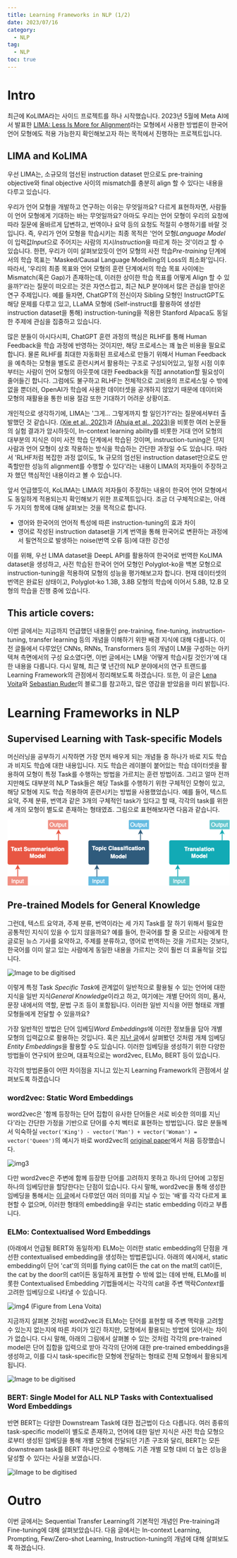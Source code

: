 ```yaml
---
title: Learning Frameworks in NLP (1/2)
date: 2023/07/16
category:
  - NLP
tag:
  - NLP
toc: true
---
```


# Intro

최근에 KoLIMA라는 사이드 프로젝트를 하나 시작했습니다. 2023년 5월에 Meta AI에서 발표한 [LIMA: Less Is More for Alignment](https://arxiv.org/abs/2305.11206)라는 모형에서 사용한 방법론이 한국어 언어 모형에도 적용 가능한지 확인해보고자 하는 목적에서 진행하는 프로젝트입니다.

## LIMA and KoLIMA

우선 LIMA는, 소규모의 엄선된 instruction dataset 만으로도 pre-training objective와 final objective 사이의 mismatch를 충분히 align 할 수 있다는 내용을 다루고 있습니다.

우리가 언어 모형을 개발하고 연구하는 이유는 무엇일까요? 다르게 표현하자면, 사람들이 언어 모형에게 기대하는 바는 무엇일까요? 아마도 우리는 언어 모형이 우리의 요청에 따라 질문에 올바르게 답변하고, 번역이나 요약 등의 요청도 적절히 수행하기를 바랄 것입니다. 즉, 우리가 언어 모형을 학습시키는 최종 목적은 '언어 모형*Language Model*이 입력값*Input*으로 주어지는 사람의 지시*Instruction*을 따르게 하는 것'이라고 할 수 있습니다. 한편, 우리가 이미 살펴보았듯이 언어 모형의 사전 학습*Pre-training* 단계에서의 학습 목표는 'Masked/Causal Language Modelling의 Loss의 최소화'입니다. 따라서, '우리의 최종 목표와 언어 모형의 훈련 단계에서의 학습 목표 사이에는 Mismatch(혹은 Gap)가 존재하는데, 이러한 상이한 학습 목표를 어떻게 Align 할 수 있을까?'라는 질문이 떠오르는 것은 자연스럽고, 최근 NLP 분야에서 많은 관심을 받아온 연구 주제입니다. 예를 들자면, ChatGPT의 전신이자 Sibling 모형인 InstructGPT도 해당 문제를 다루고 있고, LLaMA 모형에 (Self-instruct를 활용하여 생성한 instruction dataset을 통해) instruction-tuning을 적용한 Stanford Alpaca도 동일한 주제에 관심을 집중하고 있습니다.

많은 분들이 아시다시피, ChatGPT 훈련 과정의 핵심은 RLHF를 통해 Human Feedback을 학습 과정에 반영하는 것이지만, 해당 프로세스는 꽤 높은 비용을 필요로 합니다. 물론 RLHF를 최대한 자동화된 프로세스로 만들기 위해서 Human Feedback을 예측하는 모형을 별도로 훈련시켜서 활용하는 구조로 구성되어있고, 일정 시점 이후부터는 사람이 언어 모형의 아웃풋에 대한 Feedback을 직접 annotation할 필요성이 줄어들긴 합니다. 그럼에도 불구하고 RLHF는 전체적으로 고비용의 프로세스일 수 밖에 없을 뿐더러, OpenAI가 학습에 사용한 데이터셋을 공개하지 않았기 때문에 데이터와 모형의 재활용을 통한 비용 절감 또한 기대하기 어려운 상황이죠.

개인적으로 생각하기에, LIMA는 '그게... 그렇게까지 할 일인가?'라는 질문에서부터 출발했던 것 같습니다. [(Xie et al., 2021)](https://arxiv.org/abs/2111.02080)과 [(Ahuja et al., 2023)](https://arxiv.org/abs/2306.04891)을 비롯한 여러 논문들의 실험 결과가 암시하듯이, In-context learning ability를 비롯한 거대 언어 모형의 대부분의 지식은 이미 사전 학습 단계에서 학습된 것이며, instruction-tuning은 단지 사람과 언어 모형이 상호 작용하는 방식을 학습하는 간단한 과정일 수도 있습니다. 따라서 'RLHF처럼 복잡한 과정 없이도, 1k 규모의 엄선된 instruction dataset만으로도 만족할만한 성능의 alignment를 수행할 수 있다'라는 내용이 LIMA의 저자들이 주장하고자 했던 핵심적인 내용이라고 볼 수 있습니다.

앞서 언급했듯이, KoLIMA는 LIMA의 저자들이 주장하는 내용이 한국어 언어 모형에서도 동일하게 적용되는지 확인해보기 위한 프로젝트입니다. 조금 더 구체적으로는, 아래 두 가지의 항목에 대해 살펴보는 것을 목적으로 합니다.

- 영어와 한국어의 언어적 특성에 따른 instruction-tuning의 효과 차이
- 영어로 작성된 instruction dataset을 기계 번역을 통해 한국어로 변환하는 과정에서 필연적으로 발생하는 noise(번역 오류 등)에 대한 강건성

이를 위해, 우선 LIMA dataset을 DeepL API를 활용하여 한국어로 번역한 KoLIMA dataset을 생성하고, 사전 학습된 한국어 언어 모형인 Polyglot-ko을 백본 모형으로 instruction-tuning을 적용하여 모형의 성능을 평가해보고자 합니다. 현재 데이터셋의 번역은 완료된 상태이고, Polyglot-ko 1.3B, 3.8B 모형의 학습에 이어서 5.8B, 12.B 모형의 학습을 진행 중에 있습니다.

## This article covers:

이번 글에서는 지금까지 언급했던 내용들인 pre-training, fine-tuning, instruction-tuning, transfer learning 등의 개념을 이해하기 위한 배경 지식에 대해 다룹니다. 이전 글들에서 다루었던 CNNs, RNNs, Transformers 등의 개념이 LM을 구성하는 아키텍쳐 측면에서의 구성 요소였다면, 이번 글에서는 LM을 '어떻게 학습시킬 것인가'에 대한 내용을 다룹니다. 다시 말해, 최근 몇 년간의 NLP 분야에서의 연구 트랜드를 Learning Framework의 관점에서 정리해보도록 하겠습니다. 또한, 이 글은 [Lena Voita](https://lena-voita.github.io/nlp_course/transfer_learning.html)와 [Sebastian Ruder](https://www.ruder.io/state-of-transfer-learning-in-nlp/)의 블로그를 참고하고, 많은 영감을 받았음을 미리 밝힙니다.


# Learning Frameworks in NLP

## Supervised Learning with Task-specific Models

머신러닝을 공부하기 시작하면 가장 먼저 배우게 되는 개념들 중 하나가 바로 지도 학습과 비지도 학습에 대한 내용입니다. 지도 학습은 레이블이 붙어있는 학습 데이터셋을 활용하여 모형이 특정 Task를 수행하는 방법을 가르치는 훈련 방법이죠. 그리고 얼마 전까지만해도 대부분의 NLP Task들은 해당 Task를 수행하기 위한 구체적인 모형이 있고, 해당 모형에 지도 학습 적용하여 훈련시키는 방법을 사용했었습니다. 예를 들어, 텍스트 요약, 주제 분류, 번역과 같은 3개의 구체적인 task가 있다고 할 때, 각각의 task를 위한 세 개의 모형이 별도로 존재하는 형태였죠. 그림으로 표현해보자면 다음과 같습니다.

![Separate Models for Each NLP Task](images/Pasted%20image%2020230719044000.png)

## Pre-trained Models for General Knowledge

그런데, 텍스트 요약과, 주제 분류, 번역이라는 세 가지 Task를 잘 하기 위해서 필요한 공통적인 지식이 있을 수 있지 않을까요? 예를 들어, 한국어를 할 줄 모르는 사람에게 한글로된 뉴스 기사를 요약하고, 주제를 분류하고, 영어로 번역하는 것을 가르치는 것보다, 한국어를 이미 알고 있는 사람에게 동일한 내용을 가르치는 것이 훨씬 더 효율적일 것입니다.

![Image to be digitised](https://i.imgur.com/8aOi39I.png)

이렇게 특정 Task *Specific Task*에 관계없이 일반적으로 활용될 수 있는 언어에 대한 지식을 일반 지식*General Knowledge*이라고 하고, 여기에는 개별 단어의 의미, 품사, 문장 내에서의 역할, 문법 구조 등이 포함됩니다. 이러한 일반 지식을 어떤 형태로 개별 모형들에게 전달할 수 있을까요?

가장 일반적인 방법은 단어 임베딩*Word Embeddings*에 이러한 정보들을 담아 개별 모형의 입력값으로 활용하는 것입니다. 혹은 [지난 글](https://taes.me/Knowledge%20Integration%20in%20Language%20Model/)에서 살펴봤던 것처럼 개체 임베딩*Entity Embeddings*을 활용할 수도 있습니다. 이러한 임베딩을 생성하기 위한 다양한 방법들이 연구되어 왔으며, 대표적으로는 word2vec, ELMo, BERT 등이 있습니다.

각각의 방법론들이 어떤 차이점을 지니고 있는지 Learning Framework의 관점에서 살펴보도록 하겠습니다

### word2vec: Static Word Embeddings

word2vec은 '함께 등장하는 단어 집합이 유사한 단어들은 서로 비슷한 의미를 지닌다'라는 간단한 가정을 기반으로 단어를 수치 벡터로 표현하는 방법입니다. 많은 분들께서 익숙하실 `vector('King') - vector('Man') + vector('Woman') = vector('Queen')`의 예시가 바로 word2vec의 [original paper](https://arxiv.org/abs/1301.3781)에서 처음 등장했습니다. 

![img3](https://i.imgur.com/gA6KUG8.png)

다만 word2vec은 주변에 함께 등장한 단어를 고려하지 못하고 하나의 단어에 고정된 하나의 임베딩만을 할당한다는 단점이 있습니다. 다시 말해, word2vec을 통해 생성한 임베딩을 통해서는 [이 글](https://taes.me/Dependency%20in%20Languages/)에서 다루었던 여러 의미를 지닐 수 있는 '배'를 각각 다르게 표현할 수 없으며, 이러한 형태의 embedding을 우리는 static embedding 이라고 부릅니다.

### ELMo: Contextualised Word Embeddings

(아래에서 언급될 BERT와 동일하게) ELMo는 이러한 static embedding의 단점을 개선한 contextualised embedding을 생성하는 방법론입니다. 아래의 예시에서, static embedding이 단어 'cat'의 의미를 flying cat이든 the cat on the mat의 cat이든, the cat by the door의 cat이든 동일하게 표현할 수 밖에 없는 데에 반해, ELMo를 비롯한 Contextualised Embedding 기법들에서는 각각의 cat을 주변 맥락*Context*를 고려한 임베딩으로 나타낼 수 있습니다.

![img4](https://i.imgur.com/KU6SoZr.png)
(Figure from Lena Voita)

지금까지 살펴본 것처럼 word2vec과 ELMo는 단어를 표현할 때 주변 맥락을 고려할 수 있는지 없는지에 따른 차이가 있긴 하지만, 모형에서 활용되는 방법에 있어서는 차이가 없습니다. 다시 말해, 아래의 그림에서 살펴볼 수 있는 것처럼 각각의 pre-trained model은 단어 집합을 입력으로 받아 각각의 단어에 대한 pre-trained embeddings을 생성하고, 이를 다시 task-specific한 모형에 전달하는 형태로 전체 모형에서 활용되게 됩니다.

![Image to be digitised](https://i.imgur.com/pZYbdhH.png)

### BERT: Single Model for ALL NLP Tasks with Contextualised Word Embeddings

반면 BERT는 다양한 Downstream Task에 대한 접근법이 다소 다릅니다. 여러 종류의 task-specific model이 별도로 존재하고, 언어에 대한 일반 지식은 사전 학습 모형으로부터 생성된 임베딩을 통해 개별 모형에 전달되던 기존 구조와 달리, BERT는 모든 downstream task를 BERT 하나만으로 수행해도 기존 개별 모형 대비 더 높은 성능을 달성할 수 있다는 사실을 보였습니다.

![iImage to be digitised](https://i.imgur.com/wexruys.png)

# Outro

이번 글에서는 Sequential Transfer Learning의 기본적인 개념인 Pre-training과 Fine-tuning에 대해 살펴보았습니다. 다음 글에서는 In-context Learning, Prompting, Few/Zero-shot Learning, Instruction-tuning의 개념에 대해 살펴보도록 하겠습니다.
